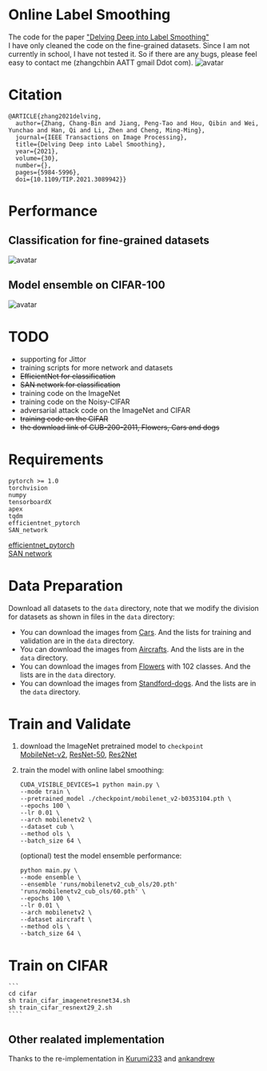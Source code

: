 # Online Label Smoothing
The code for the paper ["Delving Deep into Label Smoothing"](https://arxiv.org/abs/2011.12562)  
I have only cleaned the code on the fine-grained datasets.
Since I am not currently in school, I have not tested it.
So if there are any bugs, please feel easy to contact me (zhangchbin AATT gmail Ddot com).
![avatar](imgs/pipeline.png)

# Citation
```
@ARTICLE{zhang2021delving,
  author={Zhang, Chang-Bin and Jiang, Peng-Tao and Hou, Qibin and Wei, Yunchao and Han, Qi and Li, Zhen and Cheng, Ming-Ming},
  journal={IEEE Transactions on Image Processing}, 
  title={Delving Deep into Label Smoothing}, 
  year={2021},
  volume={30},
  number={},
  pages={5984-5996},
  doi={10.1109/TIP.2021.3089942}}
```

# Performance
## Classification for fine-grained datasets
![avatar](imgs/fine-cls.png)

## Model ensemble on CIFAR-100
![avatar](imgs/ensemble.png)


# TODO
- supporting for Jittor
- training scripts for more network and datasets
- ~~EfficientNet for classification~~
- ~~SAN network for classification~~
- training code on the ImageNet
- training code on the Noisy-CIFAR
- adversarial attack code on the ImageNet and CIFAR
- ~~training code on the CIFAR~~
- ~~the download link of CUB-200-2011, Flowers, Cars and dogs~~

# Requirements
```
pytorch >= 1.0
torchvision
numpy
tensorboardX
apex
tqdm
efficientnet_pytorch
SAN_network
```
[efficientnet_pytorch](https://github.com/lukemelas/EfficientNet-PyTorch)  
[SAN network](https://github.com/hszhao/SAN)

# Data Preparation
Download all datasets to the ```data``` directory, note that we modify the division for datasets as shown in files in the ```data``` directory:

- You can download the images from [Cars](http://ai.stanford.edu/~jkrause/cars/car_dataset.html). And the lists for training and validation are in the ```data``` directory.
- You can download the images from [Aircrafts](https://www.robots.ox.ac.uk/~vgg/data/fgvc-aircraft/). And the lists are in the ```data``` directory.
- You can download the images from [Flowers](https://www.robots.ox.ac.uk/~vgg/data/flowers/) with 102 classes. And the lists are in the ```data``` directory.
- You can download the images from [Standford-dogs](http://vision.stanford.edu/aditya86/ImageNetDogs/). And the lists are in the ```data``` directory.

# Train and Validate
1. download the ImageNet pretrained model to ```checkpoint```  
   [MobileNet-v2](https://download.pytorch.org/models/mobilenet_v2-b0353104.pth), [ResNet-50](https://download.pytorch.org/models/resnet50-19c8e357.pth), [Res2Net](https://shanghuagao.oss-cn-beijing.aliyuncs.com/res2net/res2net50_26w_8s-2c7c9f12.pth)


2. train the model with online label smoothing:  
    ```
    CUDA_VISIBLE_DEVICES=1 python main.py \
	--mode train \
	--pretrained_model ./checkpoint/mobilenet_v2-b0353104.pth \
	--epochs 100 \
	--lr 0.01 \
	--arch mobilenetv2 \
	--dataset cub \
	--method ols \
	--batch_size 64 \
    ```
  
    (optional) test the model ensemble performance:
    ```
    python main.py \
	--mode ensemble \
	--ensemble 'runs/mobilenetv2_cub_ols/20.pth' 'runs/mobilenetv2_cub_ols/60.pth' \
	--epochs 100 \
	--lr 0.01 \
	--arch mobilenetv2 \
	--dataset aircraft \
	--method ols \
	--batch_size 64 \
    ```

# Train on CIFAR
    ```
    cd cifar
    sh train_cifar_imagenetresnet34.sh
    sh train_cifar_resnext29_2.sh
    ````

## Other realated implementation
Thanks to the re-implementation in [Kurumi233](https://github.com/Kurumi233/OnlineLabelSmoothing) and [ankandrew](https://github.com/ankandrew/online-label-smoothing-pt)
